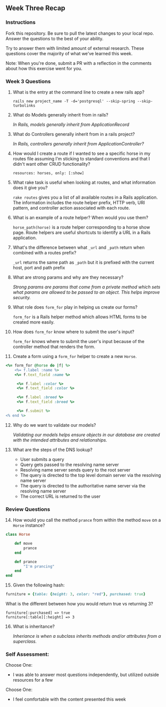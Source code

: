 ## Week Three Recap

### Instructions
Fork this repository. Be sure to pull the latest changes to your local repo. Answer the questions to the best of your ability.

Try to answer them with limited amount of external research. These questions cover the majority of what we've learned this week.

Note: When you're done, submit a PR with a reflection in the comments about how this exercise went for you.

### Week 3 Questions

1. What is the entry at the command line to create a new rails app?

	`rails new project_name -T -d='postgresql' --skip-spring --skip-turbolinks`
2. What do Models generally inherit from in rails?

	_In Rails, models generally inherit from ApplicationRecord_
3. What do Controllers generally inherit from in a rails project?

	_In Rails, controllers generally inherit from ApplicationController?_
4. How would I create a route if I wanted to see a specific horse in my routes file assuming I'm sticking to standard conventions and that I didn't want other CRUD functionality?

	`resources: horses, only: [:show]`
5. What rake task is useful when looking at routes, and what information does it give you?

	`rake routes` gives you a list of all available routes in a Rails application.  The information includes the route helper prefix, HTTP verb, URI pattern, and controller action associated with each route.
6. What is an example of a route helper? When would you use them?

	`horse_path(horse)` is a route helper corresponding to a horse show page.  Route helpers are useful shortcuts to identify a URL in a Rails application.
7. What's the difference between what `_url` and `_path` return when combined with a routes prefix?

	`_url` returns the same path as `_path` but it is prefixed with the current host, port and path prefix
8. What are strong params and why are they necessary?

	_Strong params are params that come from a private method which sets what params are allowed to be passed to an object.  This helps improve security._
9. What role does `form_for` play in helping us create our forms?

	`form_for` is a Rails helper method which allows HTML forms to be created more easily.
10. How does `form_for` know where to submit the user's input?

	`form_for` knows where to submit the user's input because of the controller method that renders the form.
11. Create a form using a `form_for` helper to create a new `Horse`.

```ruby
<%= form_for @horse do |f| %>
	<%= f.label :name %>
    <%= f.text_field :name %>

     <%= f.label :color %>
     <%= f.text_field :color %>

     <%= f.label :breed %>
     <%= f.text_field :breed %>

     <%= f.submit %>
<% end %>
```
12. Why do we want to validate our models?

	_Validating our models helps ensure objects in our database are created with the intended attributes and relationships._
13. What are the steps of the DNS lookup?
	* User submits a query
	* Query gets passed to the resolving name server
	* Resolving name server sends query to the root server
	* The query is directed to the top level domain server via the resolving name server
	* The query is directed to the authoritative name server via the resolving name server
	* The correct URL is returned to the user


### Review Questions
14. How would you call the method `prance` from within the method `move` on a `Horse` instance?

```ruby
class Horse

	def move
    	prance
    end

    def prance
    	"I'm prancing"
    end
end
```
15. Given the following hash:

```ruby
furniture = {table: {height: 3, color: "red"}, purchased: true}
```
What is the different between how you would return true vs returning 3?

	furniture[:purchased] => true
    furniture[:table][:height] => 3
16. What is inheritance?

	_Inheriance is when a subclass inherits methods and/or attributes from a superclass._

### Self Assessment:
Choose One:
* I was able to answer most questions independently, but utilized outside resources for a few

Choose One:
* I feel comfortable with the content presented this week
